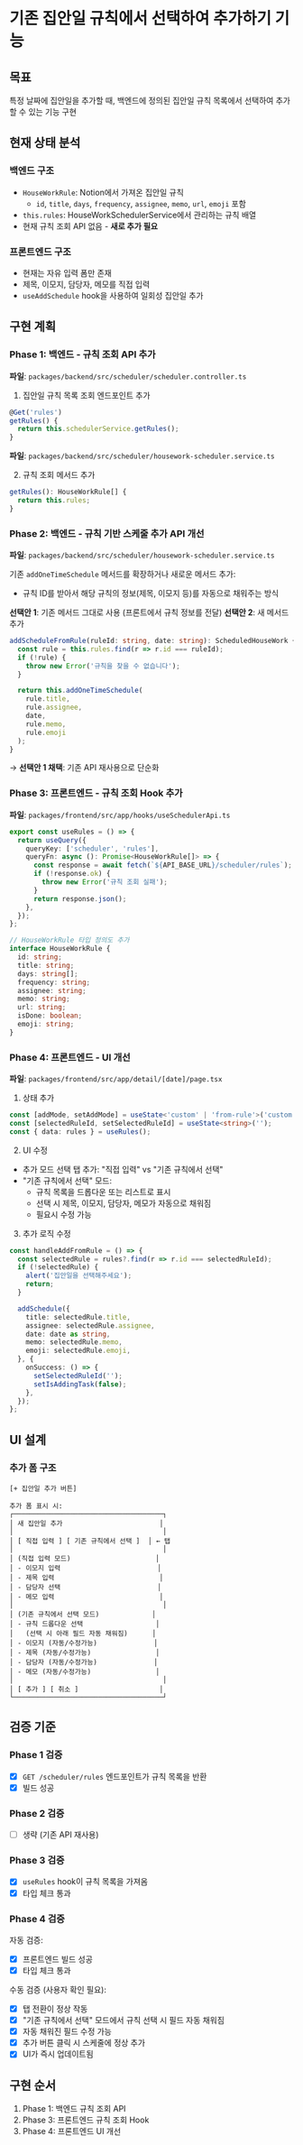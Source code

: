 # 기존 집안일 규칙에서 선택하여 추가하기 기능

## 목표
특정 날짜에 집안일을 추가할 때, 백엔드에 정의된 집안일 규칙 목록에서 선택하여 추가할 수 있는 기능 구현

## 현재 상태 분석

### 백엔드 구조
- `HouseWorkRule`: Notion에서 가져온 집안일 규칙
  - `id`, `title`, `days`, `frequency`, `assignee`, `memo`, `url`, `emoji` 포함
- `this.rules`: HouseWorkSchedulerService에서 관리하는 규칙 배열
- 현재 규칙 조회 API 없음 - **새로 추가 필요**

### 프론트엔드 구조
- 현재는 자유 입력 폼만 존재
- 제목, 이모지, 담당자, 메모를 직접 입력
- `useAddSchedule` hook을 사용하여 일회성 집안일 추가

## 구현 계획

### Phase 1: 백엔드 - 규칙 조회 API 추가
**파일**: `packages/backend/src/scheduler/scheduler.controller.ts`

1. 집안일 규칙 목록 조회 엔드포인트 추가
```typescript
@Get('rules')
getRules() {
  return this.schedulerService.getRules();
}
```

**파일**: `packages/backend/src/scheduler/housework-scheduler.service.ts`

2. 규칙 조회 메서드 추가
```typescript
getRules(): HouseWorkRule[] {
  return this.rules;
}
```

### Phase 2: 백엔드 - 규칙 기반 스케줄 추가 API 개선
**파일**: `packages/backend/src/scheduler/housework-scheduler.service.ts`

기존 `addOneTimeSchedule` 메서드를 확장하거나 새로운 메서드 추가:
- 규칙 ID를 받아서 해당 규칙의 정보(제목, 이모지 등)를 자동으로 채워주는 방식

**선택안 1**: 기존 메서드 그대로 사용 (프론트에서 규칙 정보를 전달)
**선택안 2**: 새 메서드 추가
```typescript
addScheduleFromRule(ruleId: string, date: string): ScheduledHouseWork {
  const rule = this.rules.find(r => r.id === ruleId);
  if (!rule) {
    throw new Error('규칙을 찾을 수 없습니다');
  }

  return this.addOneTimeSchedule(
    rule.title,
    rule.assignee,
    date,
    rule.memo,
    rule.emoji
  );
}
```

→ **선택안 1 채택**: 기존 API 재사용으로 단순화

### Phase 3: 프론트엔드 - 규칙 조회 Hook 추가
**파일**: `packages/frontend/src/app/hooks/useSchedulerApi.ts`

```typescript
export const useRules = () => {
  return useQuery({
    queryKey: ['scheduler', 'rules'],
    queryFn: async (): Promise<HouseWorkRule[]> => {
      const response = await fetch(`${API_BASE_URL}/scheduler/rules`);
      if (!response.ok) {
        throw new Error('규칙 조회 실패');
      }
      return response.json();
    },
  });
};

// HouseWorkRule 타입 정의도 추가
interface HouseWorkRule {
  id: string;
  title: string;
  days: string[];
  frequency: string;
  assignee: string;
  memo: string;
  url: string;
  isDone: boolean;
  emoji: string;
}
```

### Phase 4: 프론트엔드 - UI 개선
**파일**: `packages/frontend/src/app/detail/[date]/page.tsx`

1. 상태 추가
```typescript
const [addMode, setAddMode] = useState<'custom' | 'from-rule'>('custom');
const [selectedRuleId, setSelectedRuleId] = useState<string>('');
const { data: rules } = useRules();
```

2. UI 수정
- 추가 모드 선택 탭 추가: "직접 입력" vs "기존 규칙에서 선택"
- "기존 규칙에서 선택" 모드:
  - 규칙 목록을 드롭다운 또는 리스트로 표시
  - 선택 시 제목, 이모지, 담당자, 메모가 자동으로 채워짐
  - 필요시 수정 가능

3. 추가 로직 수정
```typescript
const handleAddFromRule = () => {
  const selectedRule = rules?.find(r => r.id === selectedRuleId);
  if (!selectedRule) {
    alert('집안일을 선택해주세요');
    return;
  }

  addSchedule({
    title: selectedRule.title,
    assignee: selectedRule.assignee,
    date: date as string,
    memo: selectedRule.memo,
    emoji: selectedRule.emoji,
  }, {
    onSuccess: () => {
      setSelectedRuleId('');
      setIsAddingTask(false);
    },
  });
};
```

## UI 설계

### 추가 폼 구조
```
[+ 집안일 추가 버튼]

추가 폼 표시 시:
┌─────────────────────────────────────┐
│ 새 집안일 추가                        │
│                                     │
│ [ 직접 입력 ] [ 기존 규칙에서 선택 ]  │ ← 탭
│                                     │
│ (직접 입력 모드)                     │
│ - 이모지 입력                        │
│ - 제목 입력                          │
│ - 담당자 선택                        │
│ - 메모 입력                          │
│                                     │
│ (기존 규칙에서 선택 모드)             │
│ - 규칙 드롭다운 선택                  │
│   (선택 시 아래 필드 자동 채워짐)      │
│ - 이모지 (자동/수정가능)              │
│ - 제목 (자동/수정가능)                │
│ - 담당자 (자동/수정가능)              │
│ - 메모 (자동/수정가능)                │
│                                     │
│ [ 추가 ] [ 취소 ]                    │
└─────────────────────────────────────┘
```

## 검증 기준

### Phase 1 검증
- [x] `GET /scheduler/rules` 엔드포인트가 규칙 목록을 반환
- [x] 빌드 성공

### Phase 2 검증
- [ ] 생략 (기존 API 재사용)

### Phase 3 검증
- [x] `useRules` hook이 규칙 목록을 가져옴
- [x] 타입 체크 통과

### Phase 4 검증
자동 검증:
- [x] 프론트엔드 빌드 성공
- [x] 타입 체크 통과

수동 검증 (사용자 확인 필요):
- [x] 탭 전환이 정상 작동
- [x] "기존 규칙에서 선택" 모드에서 규칙 선택 시 필드 자동 채워짐
- [x] 자동 채워진 필드 수정 가능
- [x] 추가 버튼 클릭 시 스케줄에 정상 추가
- [x] UI가 즉시 업데이트됨

## 구현 순서
1. Phase 1: 백엔드 규칙 조회 API
2. Phase 3: 프론트엔드 규칙 조회 Hook
3. Phase 4: 프론트엔드 UI 개선
